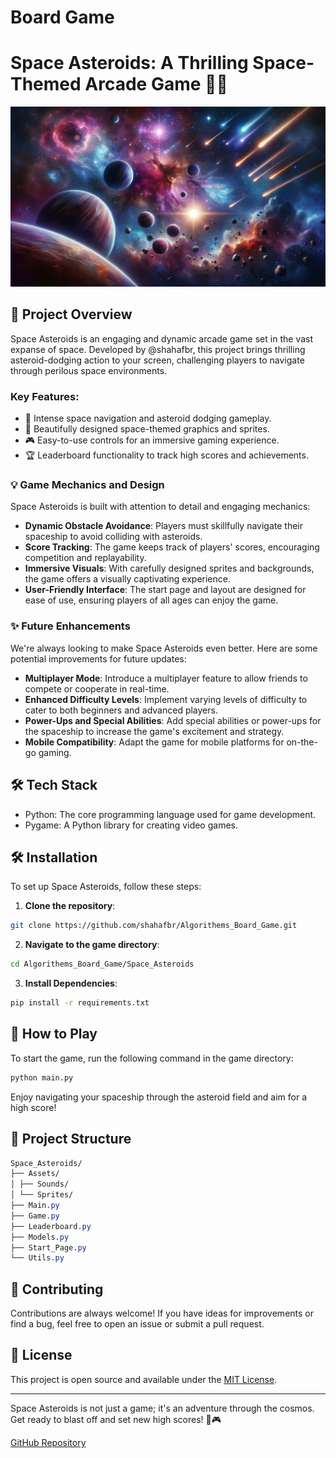 # Board Game

# Space Asteroids: A Thrilling Space-Themed Arcade Game 🚀🌌

![Space Asteroids Logo](https://github.com/shahafbr/Algorithems_Board_Game/raw/main/Space_Asteroids/Assets/Sprites/Space.png)

## 🌟 Project Overview
Space Asteroids is an engaging and dynamic arcade game set in the vast expanse of space. Developed by @shahafbr, this project brings thrilling asteroid-dodging action to your screen, challenging players to navigate through perilous space environments.

### Key Features:
- 🚀 Intense space navigation and asteroid dodging gameplay.
- 🌠 Beautifully designed space-themed graphics and sprites.
- 🎮 Easy-to-use controls for an immersive gaming experience.
- 🏆 Leaderboard functionality to track high scores and achievements.

### 💡 Game Mechanics and Design
Space Asteroids is built with attention to detail and engaging mechanics:

- **Dynamic Obstacle Avoidance**: Players must skillfully navigate their spaceship to avoid colliding with asteroids.
- **Score Tracking**: The game keeps track of players' scores, encouraging competition and replayability.
- **Immersive Visuals**: With carefully designed sprites and backgrounds, the game offers a visually captivating experience.
- **User-Friendly Interface**: The start page and layout are designed for ease of use, ensuring players of all ages can enjoy the game.

### ✨ Future Enhancements
We're always looking to make Space Asteroids even better. Here are some potential improvements for future updates:

- **Multiplayer Mode**: Introduce a multiplayer feature to allow friends to compete or cooperate in real-time.
- **Enhanced Difficulty Levels**: Implement varying levels of difficulty to cater to both beginners and advanced players.
- **Power-Ups and Special Abilities**: Add special abilities or power-ups for the spaceship to increase the game's excitement and strategy.
- **Mobile Compatibility**: Adapt the game for mobile platforms for on-the-go gaming.

## 🛠 Tech Stack
- Python: The core programming language used for game development.
- Pygame: A Python library for creating video games.

## 🛠 Installation
To set up Space Asteroids, follow these steps:

1. **Clone the repository**:

```bash
git clone https://github.com/shahafbr/Algorithems_Board_Game.git
```

2. **Navigate to the game directory**:

```bash
cd Algorithems_Board_Game/Space_Asteroids
```

3. **Install Dependencies**:

```bash
pip install -r requirements.txt
```

## 🚀 How to Play
To start the game, run the following command in the game directory:

```bash
python main.py
```

Enjoy navigating your spaceship through the asteroid field and aim for a high score!

## 📁 Project Structure

``` css
Space_Asteroids/
├── Assets/
│ ├── Sounds/
│ └── Sprites/
├── Main.py
├── Game.py
├── Leaderboard.py
├── Models.py
├── Start_Page.py
└── Utils.py
```


## 👥 Contributing
Contributions are always welcome! If you have ideas for improvements or find a bug, feel free to open an issue or submit a pull request.

## 📄 License
This project is open source and available under the [MIT License](https://github.com/shahafbr/Algorithems_Board_Game/blob/main/LICENSE).

---

Space Asteroids is not just a game; it's an adventure through the cosmos. Get ready to blast off and set new high scores! 🌠🎮

[GitHub Repository](https://github.com/shahafbr/Algorithems_Board_Game)



